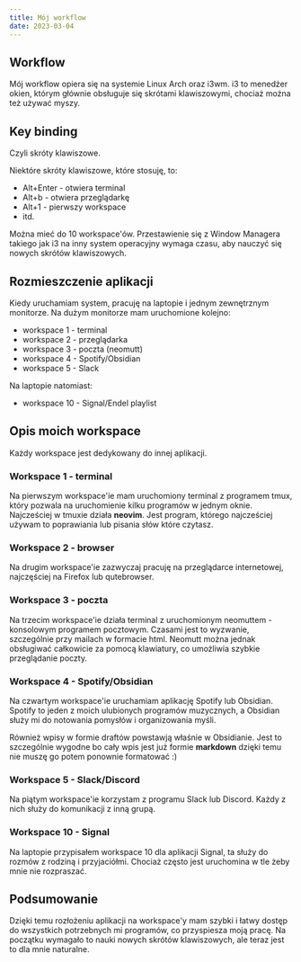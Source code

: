 ```yaml
---
title: Mój workflow
date: 2023-03-04
---
```


## Workflow

Mój workflow opiera się na systemie Linux Arch oraz i3wm. i3 to menedżer okien, którym głównie obsługuje się skrótami klawiszowymi, chociaż można też używać myszy.

## Key binding

Czyli skróty klawiszowe.

Niektóre skróty klawiszowe, które stosuję, to:

- Alt+Enter - otwiera terminal
- Alt+b - otwiera przeglądarkę
- Alt+1 - pierwszy workspace
- itd.

Można mieć do 10 workspace'ów. Przestawienie się z Window Managera takiego jak
i3 na inny system operacyjny wymaga czasu, aby nauczyć się nowych skrótów
klawiszowych.

## Rozmieszczenie aplikacji

Kiedy uruchamiam system, pracuję na laptopie i jednym zewnętrznym monitorze. Na dużym monitorze mam uruchomione kolejno:

- workspace 1 - terminal
- workspace 2 - przeglądarka
- workspace 3 - poczta (neomutt)
- workspace 4 - Spotify/Obsidian
- workspace 5 - Slack

Na laptopie natomiast:

- workspace 10 - Signal/Endel playlist

## Opis moich workspace

Każdy workspace jest dedykowany do innej aplikacji.

### Workspace 1 - terminal

Na pierwszym workspace'ie mam uruchomiony terminal z programem tmux, który pozwala na uruchomienie kilku programów w jednym oknie. Najcześciej w tmuxie działa **neovim**.
Jest program, którego najcześciej używam to poprawiania lub pisania słów które
czytasz.

### Workspace 2 - browser

Na drugim workspace'ie zazwyczaj pracuję na przeglądarce internetowej, najczęściej na Firefox lub qutebrowser.

### Workspace 3 - poczta

Na trzecim workspace'ie działa terminal z uruchomionym neomuttem - konsolowym programem pocztowym. Czasami jest to wyzwanie, szczególnie przy mailach w formacie html. Neomutt można jednak obsługiwać całkowicie za pomocą klawiatury, co umożliwia szybkie przeglądanie poczty.

### Workspace 4 - Spotify/Obsidian

Na czwartym workspace'ie uruchamiam aplikację Spotify lub Obsidian. Spotify to
jeden z moich ulubionych programów muzycznych, a Obsidian służy mi do notowania
pomysłów i organizowania myśli.

Również wpisy w formie draftów powstawją właśnie
w Obsidianie. Jest to szczególnie wygodne bo cały wpis jest już formie
**markdown** dzięki temu nie muszę go potem ponownie formatować :)

### Workspace 5 - Slack/Discord

Na piątym workspace'ie korzystam z programu Slack lub Discord. Każdy z nich służy
do komunikacji z inną grupą.

### Workspace 10 - Signal

Na laptopie przypisałem workspace 10 dla aplikacji Signal, ta służy do rozmów z
rodziną i przyjaciółmi. Chociaż często jest uruchomina w tle żeby mnie nie
rozpraszać.

## Podsumowanie

Dzięki temu rozłożeniu aplikacji na workspace'y mam szybki i łatwy dostęp do wszystkich potrzebnych mi programów, co przyspiesza moją pracę. Na początku wymagało to nauki nowych skrótów klawiszowych, ale teraz jest to dla mnie naturalne.
